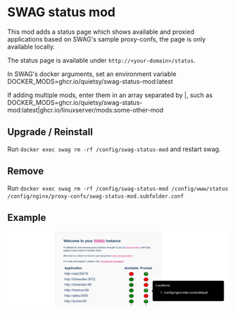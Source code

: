 # SWAG status mod

This mod adds a status page which shows available and proxied applications based on SWAG's sample proxy-confs, the page is only available locally.

The status page is available under `http://<your-domain>/status`.

In SWAG's docker arguments, set an environment variable DOCKER_MODS=ghcr.io/quietsy/swag-status-mod:latest

If adding multiple mods, enter them in an array separated by |, such as DOCKER_MODS=ghcr.io/quietsy/swag-status-mod:latest|ghcr.io/linuxserver/mods:some-other-mod

## Upgrade / Reinstall

Run `docker exec swag rm -rf /config/swag-status-mod` and restart swag.

## Remove

Run `docker exec swag rm -rf /config/swag-status-mod /config/www/status /config/nginx/proxy-confs/swag-status-mod.subfolder.conf`

## Example
![example](.assets/example.png)